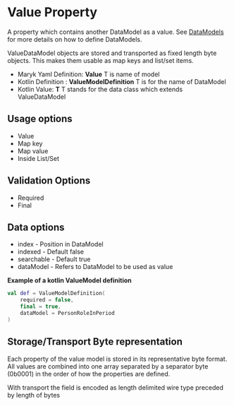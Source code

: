 # Value Property
A property which contains another DataModel as a value. See 
[DataModels](../datamodel.md) for more details on how to define DataModels.

ValueDataModel objects are stored and transported as fixed length byte objects.
This makes them usable as map keys and list/set items.

- Maryk Yaml Definition: **Value<T>** T is name of model
- Kotlin Definition : **ValueModelDefinition<T>** T is for the name of DataModel
- Kotlin Value: **T** T stands for the data class which extends ValueDataModel 

## Usage options
- Value
- Map key
- Map value
- Inside List/Set

## Validation Options
- Required
- Final

## Data options
- index - Position in DataModel 
- indexed - Default false
- searchable - Default true
- dataModel - Refers to DataModel to be used as value

**Example of a kotlin ValueModel definition**
```kotlin
val def = ValueModelDefinition(
    required = false,
    final = true,
    dataModel = PersonRoleInPeriod
)
```

## Storage/Transport Byte representation
Each property of the value model is stored in its representative byte format. All 
values are combined into one array separated by a separator byte (0b0001) in the
order of how the properties are defined.

With transport the field is encoded as length delimited wire type preceded by length of bytes
